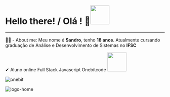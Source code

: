 <h1>Hello there! / Olá ! 🤖<img src="https://media0.giphy.com/media/KGMzZvWa5su2O5LCVR/giphy.gif?cid=6c09b952c4tyhm22a1wiatx00j3997ldr1ivm17vw50eze1m&rid=giphy.gif&ct=s" width="60px"></h1>
<hr>
<p>👨‍💻 - About me: Meu nome é <b>Sandro</b>, tenho <b>18 anos</b>. Atualmente cursando graduação de Análise e Desenvolvimento de Sistemas no <b>IFSC</b></p>
<p>✔ Aluno online Full Stack Javascript Onebitcode  <a href="https://onebitcode.com/lp/"><img src='https://user-images.githubusercontent.com/93799829/186506703-2e4a55f9-a751-4589-a7d0-4b4d5bc91fc1.gif' width="60px"></a></p>


![onebit](https://user-images.githubusercontent.com/93799829/186506428-dcb637d1-be7f-4690-b6f7-c8816c3e8fc0.png)

![logo-home](https://user-images.githubusercontent.com/93799829/186506703-2e4a55f9-a751-4589-a7d0-4b4d5bc91fc1.gif)

